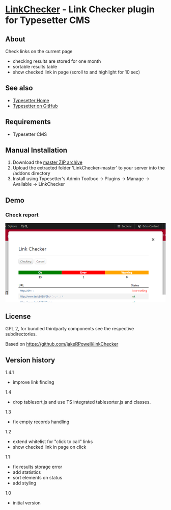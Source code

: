 # [LinkChecker](https://github.com/mahotilo/LinkChecker) - Link Checker plugin for Typesetter CMS

## About
Check links on the current page

- checking results are stored for one month
- sortable results table
- show checked link in page (scroll to and highlight for 10 sec)

## See also 
* [Typesetter Home](http://www.typesettercms.com)
* [Typesetter on GitHub](https://github.com/Typesetter/Typesetter)


## Requirements
* Typesetter CMS

## Manual Installation
1. Download the [master ZIP archive](https://github.com/mahotilo/LinkChecker/archive/master.zip)
2. Upload the extracted folder 'LinkChecker-master' to your server into the /addons directory
3. Install using Typesetter's Admin Toolbox &rarr; Plugins &rarr; Manage &rarr; Available &rarr; LinkChecker


## Demo
### Check report
![image](demo/report.png)

## License
GPL 2, for bundled thirdparty components see the respective subdirectories.

Based on  https://github.com/jakeRPowell/linkChecker

## Version history
1.4.1
- improve link finding

1.4
- drop tablesort.js and use TS integrated tablesorter.js and classes.

1.3
- fix empty records handling

1.2
- extend whitelist for "click to call" links
- show checked link in page on click

1.1
- fix results storage error
- add statistics
- sort elements on status
- add styling
	
1.0
- initial version
